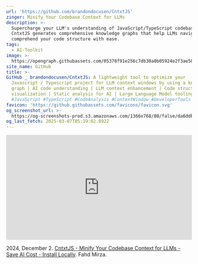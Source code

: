 ```yaml
---
url: 'https://github.com/brandondocusen/CntxtJS'
zinger: Minify Your Codebase Context for LLMs
description: >-
  Supercharge your LLM's understanding of JavaScript/TypeScript codebases.
  CntxtJS generates comprehensive knowledge graphs that help LLMs navigate and
  comprehend your code structure with ease.
tags:
  - AI-Toolkit
image: >-
  https://opengraph.githubassets.com/05378f91e256c7db30a0b05924e2f3ae5841fe12ee0ac78b75d9cbc9912f50d2/brandondocusen/CntxtJS
site_name: GitHub
title: >-
GitHub _ brandondocusen/CntxtJS: A lightweight tool to optimize your
  Javascript / Typescript project for LLM context windows by using a knowledge
  graph | AI code understanding | LLM context enhancement | Code structure
  visualization | Static analysis for AI | Large Language Model tooling #LLM #AI
  #JavaScript #TypeScript #CodeAnalysis #ContextWindow #DeveloperTools
favicon: 'https://github.githubassets.com/favicons/favicon.svg'
og_screenshot_url: >-
  https://og-screenshots-prod.s3.amazonaws.com/1366x768/80/false/da6ddbf4ff4d887f9262a8cc199d70e4987d580aaf86f7eab1e20e232a61b886.jpeg
og_last_fetch: 2025-03-07T05:19:02.892Z
---
```


<iframe 
  style="aspect-ratio:16/9;width:100%;height:auto" 
  src="https://www.youtube.com/embed/C7nNPDuEW0U?si=_u5ntYKFDO0I9haV" 
  title="YouTube video player" 
  frameborder="0" 
  allow="accelerometer; autoplay; clipboard-write; encrypted-media; gyroscope; picture-in-picture; web-share" 
  referrerpolicy="strict-origin-when-cross-origin" 
  allowfullscreen
></iframe>

2024, December 2. [CntxtJS - Minify Your Codebase Context for LLMs - Save AI Cost - Install Locally](https://youtu.be/C7nNPDuEW0U?si=_u5ntYKFDO0I9haV). Fahd Mirza.

